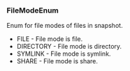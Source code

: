 ### FileModeEnum
Enum for file modes of files in snapshot.

- FILE - File mode is file.
- DIRECTORY - File mode is directory.
- SYMLINK - File mode is symlink.
- SHARE - File mode is share.
